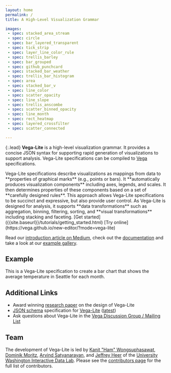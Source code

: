 ```yaml
---
layout: home
permalink: /
title: A High-Level Visualization Grammar

images:
 - spec: stacked_area_stream
 - spec: circle
 - spec: bar_layered_transparent
 - spec: tick_strip
 - spec: layer_line_color_rule
 - spec: trellis_barley
 - spec: bar_grouped
 - spec: github_punchcard
 - spec: stacked_bar_weather
 - spec: trellis_bar_histogram
 - spec: area
 - spec: stacked_bar_v
 - spec: line_color
 - spec: scatter_opacity
 - spec: line_slope
 - spec: trellis_anscombe
 - spec: scatter_binned_opacity
 - spec: line_month
 - spec: rect_heatmap
 - spec: layered_crossfilter
 - spec: scatter_connected

---
```


{:.lead}
**Vega-Lite** is a high-level visualization grammar. It provides a concise JSON syntax for supporting rapid generation of visualizations to support analysis. Vega-Lite specifications can be compiled to [Vega](http://vega.github.io/vega) specifications.


<span class="lead-columns">
  <span>
    Vega-Lite specifications describe visualizations as mappings from data to **properties of graphical marks** (e.g., points or bars). It **automatically produces visualization components** including axes, legends, and scales. It then determines properties of these components based on a set of **carefully designed rules**. This approach allows Vega-Lite specifications to be succinct and expressive, but also provide user control. As Vega-Lite is designed for analysis, it supports **data transformations** such as aggregation, binning, filtering, sorting, and **visual transformations** including stacking and faceting.
  </span>
  <span class="lead-buttons">
    [Get started]({{site.baseurl}}/tutorials/getting_started.html)
    [Try online](https://vega.github.io/new-editor/?mode=vega-lite)
  </span>
</span>

Read our [introduction article on Medium](https://medium.com/p/438f9215f09e), check out the [documentation]({{site.baseurl}}/docs/) and take a look at our [example gallery]({{site.baseurl}}/examples/).

## Example

This is a Vega-Lite specification to create a bar chart that shows the average temperature in Seattle for each month.

<div class="vl-example" data-name="bar_month"></div>

## Additional Links

* Award winning [research paper](http://idl.cs.washington.edu/papers/vega-lite) on the design of Vega-Lite
* [JSON schema](http://json-schema.org/) specification for [Vega-Lite](https://github.com/vega/schema) ([latest](https://vega.github.io/vega-lite/vega-lite-schema.json))
* Ask questions about Vega-Lite in the [Vega Discussion Group / Mailing List](https://groups.google.com/forum/?fromgroups#!forum/vega-js)


## Team

The development of Vega-Lite is led by [Kanit "Ham" Wongsuphasawat](https://twitter.com/kanitw), [Dominik Moritz](https://twitter.com/domoritz), [Arvind Satyanarayan](https://twitter.com/arvindsatya1), and [Jeffrey Heer](https://twitter.com/jeffrey_heer) of the [University Washington Interactive Data Lab](https://idl.cs.washington.edu). Please see the [contributors page](https://github.com/vega/vega-lite/graphs/contributors) for the full list of contributors.
